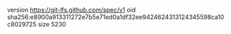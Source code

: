 version https://git-lfs.github.com/spec/v1
oid sha256:e8900a913311272e7b5e71ed0a1df32ee9424624313124345598ca10c8029725
size 5230
